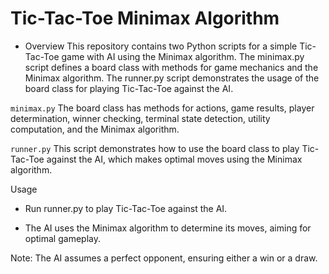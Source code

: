 # Tic-Tac-Toe Minimax Algorithm
* Overview 
This repository contains two Python scripts for a simple Tic-Tac-Toe game with AI using the Minimax algorithm. The minimax.py script defines a board class with methods for game mechanics and the Minimax algorithm. The runner.py script demonstrates the usage of the board class for playing Tic-Tac-Toe against the AI.

`minimax.py`
The board class has methods for actions, game results, player determination, winner checking, terminal state detection, utility computation, and the Minimax algorithm.

`runner.py`
This script demonstrates how to use the board class to play Tic-Tac-Toe against the AI, which makes optimal moves using the Minimax algorithm.

Usage
- Run runner.py to play Tic-Tac-Toe against the AI.

- The AI uses the Minimax algorithm to determine its moves, aiming for optimal gameplay.

Note: The AI assumes a perfect opponent, ensuring either a win or a draw.



